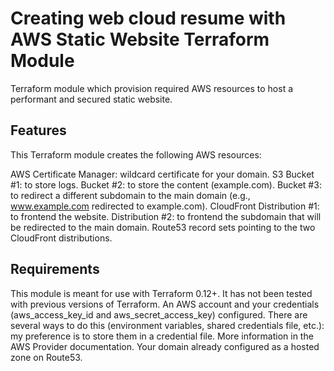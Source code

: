 
# Creating web cloud resume with AWS Static Website Terraform Module

Terraform module which provision required AWS resources to host a performant and secured static website.

## Features
This Terraform module creates the following AWS resources:

AWS Certificate Manager: wildcard certificate for your domain.
S3
Bucket #1: to store logs.
Bucket #2: to store the content (example.com).
Bucket #3: to redirect a different subdomain to the main domain (e.g., www.example.com redirected to example.com).
CloudFront
Distribution #1: to frontend the website.
Distribution #2: to frontend the subdomain that will be redirected to the main domain.
Route53 record sets pointing to the two CloudFront distributions.
## Requirements
This module is meant for use with Terraform 0.12+. It has not been tested with previous versions of Terraform.
An AWS account and your credentials (aws_access_key_id and aws_secret_access_key) configured. There are several ways to do this (environment variables, shared credentials file, etc.): my preference is to store them in a credential file. More information in the AWS Provider documentation.
Your domain already configured as a hosted zone on Route53.
